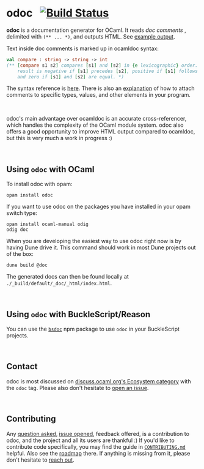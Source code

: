 # odoc &nbsp; [![Build Status][travis-img]][travis]

[travis]: https://travis-ci.org/ocaml/odoc/branches
[travis-img]: https://api.travis-ci.org/ocaml/odoc.svg?branch=master

**odoc** is a documentation generator for OCaml. It reads *doc comments* ,
delimited with `(** ... *)`, and outputs HTML.
See [example output][odig-sample].

[odig-sample]: https://b0-system.github.io/odig/doc/index.html

Text inside doc comments is marked up in ocamldoc syntax:

```ocaml
val compare : string -> string -> int
(** [compare s1 s2] compares [s1] and [s2] in {e lexicographic} order. The
    result is negative if [s1] precedes [s2], positive if [s1] follows [s2],
    and zero if [s1] and [s2] are equal. *)
```

The syntax reference is [here][comment-syntax]. There is also an
[explanation][comment-location] of how to attach comments to specific types,
values, and other elements in your program.

[comment-syntax]: http://caml.inria.fr/pub/docs/manual-ocaml/ocamldoc.html#sec357
[comment-location]: http://caml.inria.fr/pub/docs/manual-ocaml/ocamldoc.html#sec352

<br/>

odoc's main advantage over ocamldoc is an accurate cross-referencer, which
handles the complexity of the OCaml module system. odoc also offers a good
opportunity to improve HTML output compared to ocamldoc, but this is very much
a work in progress :)

<br/>

## Using `odoc` with OCaml

To install odoc with opam:

```
opam install odoc
```

If you want to use odoc on the packages you have installed in your
opam switch type:

```
opam install ocaml-manual odig
odig doc
```

When you are developing the easiest way to use odoc right now is by
having Dune drive it. This command should work in most Dune projects
out of the box:

```
dune build @doc
```

The generated docs can then be found locally at
`./_build/default/_doc/_html/index.html`.

<br/>

## Using `odoc` with BuckleScript/Reason

You can use the [`bsdoc`](https://reuniverse.github.io/bsdoc) npm package to use
`odoc` in your BuckleScript projects.

<br/>

## Contact

odoc is most discussed on [discuss.ocaml.org's Ecosystem category][discourse] with the `odoc` tag.
Please also don't hesitate to [open an issue][issues].

<br/>

## Contributing

Any [question asked](#contact), [issue opened][issues], feedback offered, is a
contribution to odoc, and the project and all its users are thankful :) If
you'd like to contribute code specifically, you may find the guide in
[`CONTRIBUTING.md`][contributing.md] helpful. Also see the [roadmap][roadmap]
there. If anything is missing from it, please don't hesitate to
[reach out](#contact).

[discourse]: https://discuss.ocaml.org/c/eco
[issues]: https://github.com/ocaml/odoc/issues/new
[contributing.md]: https://github.com/ocaml/odoc/blob/master/CONTRIBUTING.md#readme
[roadmap]: https://github.com/ocaml/odoc/blob/master/CONTRIBUTING.md#Roadmap
